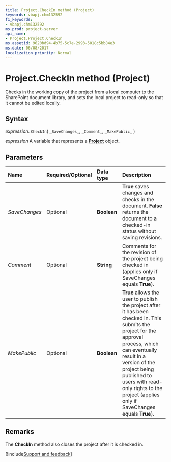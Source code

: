 ```yaml
---
title: Project.CheckIn method (Project)
keywords: vbapj.chm132592
f1_keywords:
- vbapj.chm132592
ms.prod: project-server
api_name:
- Project.Project.CheckIn
ms.assetid: 9620bd94-4b75-5c7e-2993-5018c5bb84e3
ms.date: 06/08/2017
localization_priority: Normal
---
```



# Project.CheckIn method (Project)

Checks in the working copy of the project from a local computer to the SharePoint document library, and sets the local project to read-only so that it cannot be edited locally.


## Syntax

_expression_. `CheckIn`( `_SaveChanges_`, `_Comment_`, `_MakePublic_` )

_expression_ A variable that represents a **[Project](project.project.md)** object.


## Parameters



|Name|Required/Optional|Data type|Description|
|:-----|:-----|:-----|:-----|
| _SaveChanges_|Optional|**Boolean**|**True** saves changes and checks in the document. **False** returns the document to a checked-in status without saving revisions.|
| _Comment_|Optional|**String**|Comments for the revision of the project being checked in (applies only if SaveChanges equals  **True**).|
| _MakePublic_|Optional|**Boolean**|**True** allows the user to publish the project after it has been checked in. This submits the project for the approval process, which can eventually result in a version of the project being published to users with read-only rights to the project (applies only if SaveChanges equals **True**).|

## Remarks

 The **CheckIn** method also closes the project after it is checked in.

[!include[Support and feedback](~/includes/feedback-boilerplate.md)]